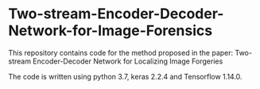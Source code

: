 # Two-stream-Encoder-Decoder-Network-for-Image-Forensics
This repository contains code for the method proposed in the paper: Two-stream Encoder-Decoder Network for Localizing Image Forgeries

The code is written using python 3.7, keras 2.2.4 and Tensorflow 1.14.0.
